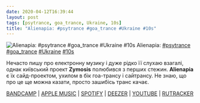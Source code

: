 ```yaml
---
date: 2020-04-12T16:39:44
layout: post
tags: [psytrance, goa_trance, Ukraine, 10s]
title: "Alienapia: #psytrance #goa_trance #Ukraine #10s"
---
```

![Alienapia: #psytrance #goa_trance #Ukraine #10s](/assets/photos/photo_942@12-04-2020_16-39-44.jpg)
Alienapia: [#psytrance](/tags/#psytrance) [#goa_trance](/tags/#goa_trance) [#Ukraine](/tags/#Ukraine) [#10s](/tags/#10s)

Нечасто пишу про електронну музику і дуже рідко її слухаю взагалі, однак київський проект **Zymosis** полюбився з перших стежин. **Alienapia** є їх сайд-проектом, ухилом в бік гоа-трансу і сайтрансу.  Не знаю, що про це ще можна казати, просто зашибісь транс качає.

[BANDCAMP](https://spacebabyrecords.bandcamp.com/album/alienapia-goapocalipsis) | [APPLE MUSIC](https://music.apple.com/us/album/goapocalipsis/507656357) | [SPOTIFY](https://open.spotify.com/album/2OiaWYEdWPSVuqWRebns2u) | [DEEZER](https://www.deezer.com/album/2782281?utm_source=deezer&amp;utm_content=album-2782281&amp;utm_term=1601611822_1586698666&amp;utm_medium=web) | [YOUTUBE](https://www.youtube.com/playlist?list=PL7B74084FBD297217) | [RUTRACKER](https://rutracker.org/forum/viewtopic.php?t=3039107)